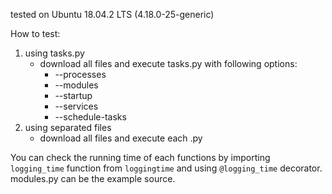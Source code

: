tested on Ubuntu 18.04.2 LTS (4.18.0-25-generic)

How to test:
1. using tasks.py
    - download all files and execute tasks.py with following options:
        - --processes
        - --modules
        - --startup
        - --services
        - --schedule-tasks
2. using separated files
    - download all files and execute each .py

You can check the running time of each functions by importing `logging_time` function from `loggingtime` and using `@logging_time` decorator. modules.py can be the example source.
